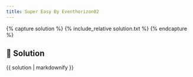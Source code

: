 ```yaml
---
title: Super Easy By Eventhorizon02
---
```


{% capture solution %}
{% include_relative solution.txt %}
{% endcapture %}

## 📝 Solution

{{ solution | markdownify }}
